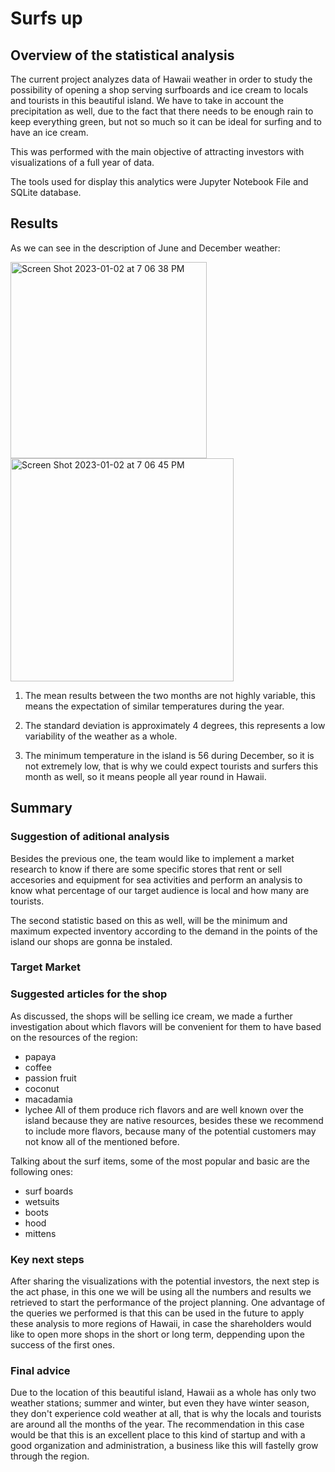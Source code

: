 # Surfs up

## Overview of the statistical analysis

The current project analyzes data of Hawaii weather in order to study the possibility of opening a shop serving surfboards and ice cream to locals and tourists in this beautiful island. We have to take in account the precipitation as well, due to the fact that there needs to be enough rain to keep everything green, but not so much so it can be ideal for surfing and to have an ice cream.

This was performed with the main objective of attracting investors with visualizations of a full year of data. 

The tools used for display this analytics were Jupyter Notebook File and SQLite database.  

## Results 

As we can see in the description of June and December weather:

<img width="314" alt="Screen Shot 2023-01-02 at 7 06 38 PM" src="https://user-images.githubusercontent.com/113856917/210288794-9372745a-96f9-4c0f-a651-f54d3aaf52e6.png">

<img width="357" alt="Screen Shot 2023-01-02 at 7 06 45 PM" src="https://user-images.githubusercontent.com/113856917/210288798-65f6d565-67f6-48e5-8d2b-1820bf3d4fe8.png">

1. The mean results between the two months are not highly variable, this means the expectation of similar temperatures during the year. 

2. The standard deviation is approximately 4 degrees, this represents a low variability of the weather as a whole. 

3. The minimum temperature in the island is 56 during December, so it is not extremely low, that is why we could expect tourists and surfers this month as well, so it means people all year round in Hawaii. 


## Summary 

### Suggestion of aditional analysis 

Besides the previous one, the team would like to implement a market research to know if there are some specific stores that rent or sell accesories and equipment for sea activities and perform an analysis to know what percentage of our target audience is local and how many are tourists.

The second statistic based on this as well, will be the minimum and maximum expected inventory according to the demand in the points of the island our shops are gonna be instaled.

### Target Market 


### Suggested articles for the shop 

As discussed, the shops will be selling ice cream, we made a further investigation about which flavors will be convenient for them to have based on the resources of the region:
- papaya
- coffee
- passion fruit
- coconut
- macadamia
- lychee
All of them produce rich flavors and are well known over the island because they are native resources, besides these we recommend to include more flavors, because many of the potential customers may not know all of the mentioned before.

Talking about the surf items, some of the most popular and basic are the following ones:
- surf boards
- wetsuits
- boots
- hood
- mittens

### Key next steps 

After sharing the visualizations with the potential investors, the next step is the act phase, in this one we will be using all the numbers and results we retrieved to start the performance of the project planning. One advantage of the queries we performed is that this can be used in the future to apply these analysis to more regions of Hawaii, in case the shareholders would like to open more shops in the short or long term, deppending upon the success of the first ones. 

### Final advice

Due to the location of this beautiful island, Hawaii as a whole has only two weather stations; summer and winter, but even they have winter season, they don't experience cold weather at all, that is why the locals and tourists are around all the months of the year. The recommendation in this case would be that this is an excellent place to this kind of startup and with a good organization and administration, a business like this will fastelly grow through the region. 
